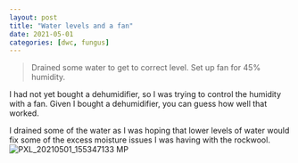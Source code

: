 ```yaml
---
layout: post
title: "Water levels and a fan"
date: 2021-05-01
categories: [dwc, fungus]
---
```


> Drained some water to get to correct level. Set up fan for 45% humidity.

I had not yet bought a dehumidifier, so I was trying to control the humidity with a fan. Given I bought a dehumidifier, you can guess how well that worked.

I drained some of the water as I was hoping that lower levels of water would fix some of the excess moisture issues I was having with the rockwool.
![PXL_20210501_155347133 MP](https://user-images.githubusercontent.com/352979/124200179-ae5fc080-daa2-11eb-91fa-ad05a9d56130.jpg)
